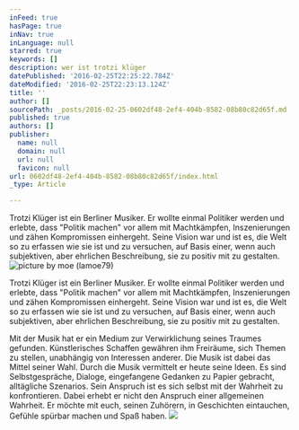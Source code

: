 ```yaml
---
inFeed: true
hasPage: true
inNav: true
inLanguage: null
starred: true
keywords: []
description: wer ist trotzi klüger
datePublished: '2016-02-25T22:25:22.784Z'
dateModified: '2016-02-25T22:23:13.124Z'
title: ''
author: []
sourcePath: _posts/2016-02-25-0602df48-2ef4-404b-8582-08b80c82d65f.md
published: true
authors: []
publisher:
  name: null
  domain: null
  url: null
  favicon: null
url: 0602df48-2ef4-404b-8582-08b80c82d65f/index.html
_type: Article

---
```

Trotzi Klüger ist ein Berliner Musiker. Er wollte einmal Politiker werden und erlebte, dass "Politik machen" vor allem mit Machtkämpfen, Inszenierungen und zähen Kompromissen einhergeht. Seine Vision war und ist es, die Welt so zu erfassen wie sie ist und zu versuchen, auf Basis einer, wenn auch subjektiven, aber ehrlichen Beschreibung, sie zu positiv mit zu gestalten.
![picture by moe (lamoe79)](https://s3-us-west-2.amazonaws.com/the-grid-img/p/5c22bdbb9b8f37f718d3460cab35c2f585f36944.jpg)

Trotzi Klüger ist ein Berliner Musiker. Er wollte einmal Politiker werden und erlebte, dass "Politik machen" vor allem mit Machtkämpfen, Inszenierungen und zähen Kompromissen einhergeht. Seine Vision war und ist es, die Welt so zu erfassen wie sie ist und zu versuchen, auf Basis einer, wenn auch subjektiven, aber ehrlichen Beschreibung, sie zu positiv mit zu gestalten.

Mit der Musik hat er ein Medium zur Verwirklichung seines Traumes gefunden. Künstlerisches Schaffen gewähren ihm Freiräume, sich Themen zu stellen, unabhängig von Interessen anderer. Die Musik ist dabei das Mittel seiner Wahl. Durch die Musik vermittelt er heute seine Ideen. Es sind Selbstgespräche, Dialoge, eingefangene Gedanken zu Papier gebracht, alltägliche Szenarios. Sein Anspruch ist es sich selbst mit der Wahrheit zu konfrontieren. Dabei erhebt er nicht den Anspruch einer allgemeinen Wahrheit. Er möchte mit euch, seinen Zuhörern, in Geschichten eintauchen, Gefühle spürbar machen und Spaß haben.
![](https://the-grid-user-content.s3-us-west-2.amazonaws.com/b1774f3e-66d0-4dbb-9126-de6afbee41b1.jpg)